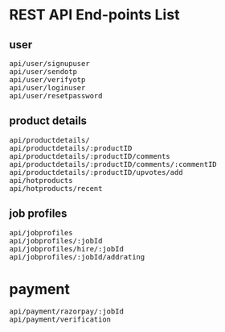 # REST API End-points  List
## user
<pre>
api/user/signupuser
api/user/sendotp
api/user/verifyotp
api/user/loginuser
api/user/resetpassword
</pre>

## product details
<pre>
api/productdetails/
api/productdetails/:productID
api/productdetails/:productID/comments
api/productdetails/:productID/comments/:commentID
api/productdetails/:productID/upvotes/add
api/hotproducts
api/hotproducts/recent
</pre>

## job profiles
<pre>
api/jobprofiles
api/jobprofiles/:jobId
api/jobprofiles/hire/:jobId 
api/jobprofiles/:jobId/addrating
</pre>

# payment
<pre>
api/payment/razorpay/:jobId
api/payment/verification
</pre>